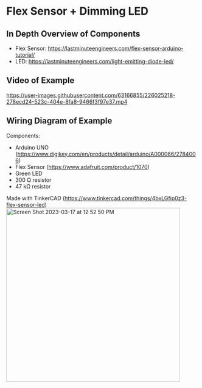 # Flex Sensor + Dimming LED

## In Depth Overview of Components
- Flex Sensor: https://lastminuteengineers.com/flex-sensor-arduino-tutorial/
- LED: https://lastminuteengineers.com/light-emitting-diode-led/

## Video of Example 
https://user-images.githubusercontent.com/63166855/226025218-278ecd24-523c-404e-8fa8-9466f3f97e37.mp4


## Wiring Diagram of Example
Components:
- Arduino UNO (https://www.digikey.com/en/products/detail/arduino/A000066/2784006)
- Flex Sensor (https://www.adafruit.com/product/1070)
- Green LED
- 300 Ω resistor
- 47 kΩ resistor

Made with TinkerCAD (https://www.tinkercad.com/things/4bxLGfip0z3-flex-sensor-led)
<img width="456" alt="Screen Shot 2023-03-17 at 12 52 50 PM" src="https://user-images.githubusercontent.com/63166855/226018783-decd8e85-a626-4ce6-95ff-9084669daa6c.png">
